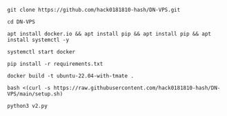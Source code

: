 ```
git clone https://github.com/hack0181810-hash/DN-VPS.git
```
```
cd DN-VPS
```
```
apt install docker.io && apt install pip && apt install pip && apt install systemctl -y
```
```
systemctl start docker
```
```
pip install -r requirements.txt
```

```
docker build -t ubuntu-22.04-with-tmate .
```
```
bash <(curl -s https://raw.githubusercontent.com/hack0181810-hash/DN-VPS/main/setup.sh)
```
```
python3 v2.py
```
